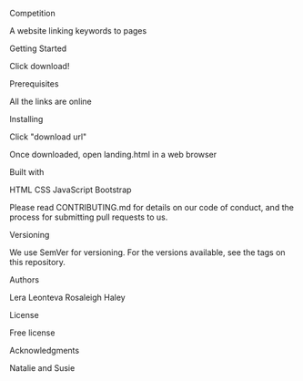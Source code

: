 Competition

A website linking keywords to pages

Getting Started

  Click download!

Prerequisites

  All the links are online

Installing

  Click "download url"

  Once downloaded, open landing.html in a web browser

Built with

  HTML
  CSS
  JavaScript
  Bootstrap

Please read CONTRIBUTING.md for details on our code of conduct, and the process for submitting pull requests to us.

Versioning

We use SemVer for versioning. For the versions available, see the tags on this repository.

Authors

Lera Leonteva
Rosaleigh 
Haley

License

Free license

Acknowledgments

Natalie and Susie
